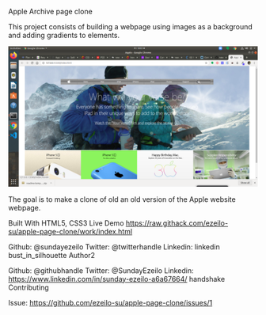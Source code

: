 Apple Archive page clone

This project consists of building a webpage using images as a background and adding gradients to elements.

![image_name](img-src/project-screenshot.png?raw=true "Project Screenshot")

The goal is to make a clone of old an old version of the Apple website webpage.

Built With
HTML5,
CSS3
Live Demo
https://raw.githack.com/ezeilo-su/apple-page-clone/work/index.html

Github: @sundayezeilo
Twitter: @twitterhandle
Linkedin: linkedin
bust_in_silhouette Author2

Github: @githubhandle
Twitter: @SundayEzeilo
Linkedin: https://www.linkedin.com/in/sunday-ezeilo-a6a67664/
handshake Contributing

Issue:
https://github.com/ezeilo-su/apple-page-clone/issues/1
